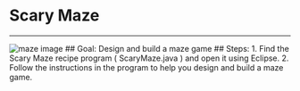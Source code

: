 
# Scary Maze
  <hr/>
  <img alt="maze image" src="./images/standardMaze.png"/>
## Goal:
   Design and build a maze game
## Steps:
1. Find the Scary Maze recipe program ( ScaryMaze.java ) and open it using Eclipse.
2. Follow the instructions in the program to help you design and build a maze game.
  
 

